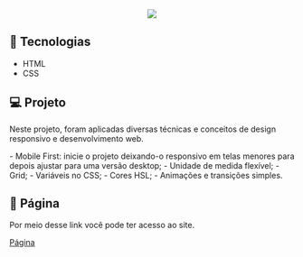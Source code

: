 
<div align = "center">
<img src="https://github.com/frank-cardoso/Project-Blog-de-gatos/assets/114771200/c14050d5-678d-4987-af49-b2625b852e09"/>
</div>

<h2>🚀 Tecnologias</h2>
<ul>
  <li>HTML</li>
  <li>CSS</li>
</ul>
<h2>💻 Projeto</h2>
<p>Neste projeto, foram aplicadas diversas técnicas e conceitos de design responsivo e desenvolvimento web.</p>
<p>- Mobile First: inicie o projeto deixando-o responsivo em telas menores para depois ajustar para uma versão desktop;
- Unidade de medida flexível;
- Grid;
- Variáveis no CSS;
- Cores HSL;
- Animações e transições simples.</p>
</ul>

<h2>🔗 Página</h2>
<p>Por meio desse link você pode ter acesso ao site.</p>
<a href="https://frank-cardoso.github.io/Project-Blog-de-gatos/" target="_blank">Página</a>
